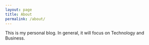 ```yaml
---
layout: page
title: About
permalink: /about/
---
```


This is my personal blog. In general, it will focus on Technology and Business.
